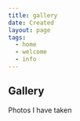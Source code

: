 ```yaml
---
title: gallery
date: Created
layout: page
tags:
  - home
  - welcome
  - info
---
```

<section class=".gallery">
<div class="heading">
<h2>Gallery</h2>
<p>Photos I have taken</p>
</section>

<!-- grid container -->
<div class="gallery">
  <div class="image">
    <a href=""><img src="/images/jss2.jpg" alt=""></a>  
  </div>
  
  <div class="image">
    <a href=""><img src="/images/jss3.jpg" alt=""></a>  
  </div>
  
  <div class="image">
    <a href=""><img src="/images/jss4.jpg" alt=""></a>  
  </div>
  
  <div class="image">
    <a href=""><img src="/images/jss5.jpg" alt=""></a>  
  </div>
  
  <div class="image">
    <a href=""><img src="/images/jss6.jpg"alt=""></a>  
  </div>
  <div class="image">
    <a href=""><img src="/images/jss7.jpg" alt=""></a>  
  </div>
  <div class="image">
    <a href=""><img src="/images/jss8.jpg" alt=""></a>  
  </div>
  <div class="image">
    <a href=""><img src="/images/jss9.jpg" alt=""></a>  
  </div>
  <div class="image">
    <a href=""><img src="/images/jss10.jpg" alt=""></a>  
  </div>
  <div class="image">
    <a href=""><img src="/images/jss11.jpg" alt=""></a>  
  </div>
  <div class="image">
    <a href=""><img src="/images/jss12.jpg" alt=""></a>  
  </div>
  <div class="image">
    <a href=""><img src="/images/jss13.jpg" alt=""></a>  
  </div>
  <div class="image">
    <a href=""><img src="/images/jss14.jpg" alt=""></a>  
  </div>
  <div class="image">
    <a href=""><img src="/images/jss15.jpg" alt=""></a>  
  </div>
  <div class="image">
    <a href=""><img src="/images/jss16.jpg" alt=""></a>  
  </div>
  <div class="image">
    <a href=""><img src="/images/jss17.jpg" alt=""></a>  
  </div>
  <div class="image">
    <a href=""><img src="/images/jss18.jpg" alt=""></a>  
  </div>
  <div class="image">
    <a href=""><img src="/images/jss19.jpg" alt=""></a>  
  </div><div class="image">
    <a href=""><img src="/images/jss20.jpg" alt=""></a>  
  </div>
</div>
